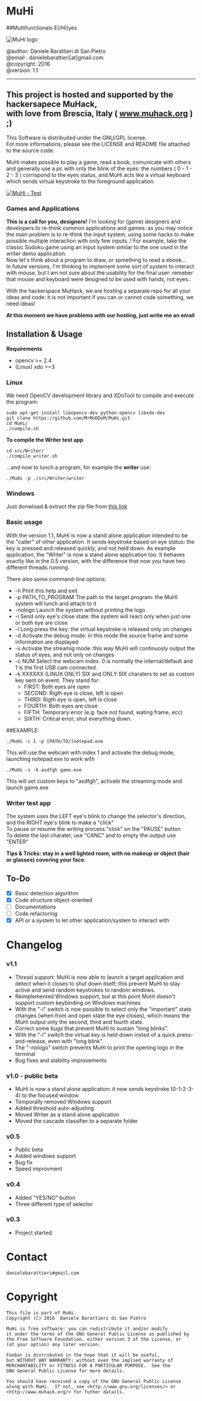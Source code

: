 # <t>MuHi<br>                     
##<t>Multifunctionals E(/Hi)yes<br>

![MuHi logo](http://i.imgur.com/WugbCuj.png)

   @author: Daniele Barattieri di San Pietro<br>
   @email : danielebarattieri[at]gmail.com<br>
   @copyright: 2016<br>
   @version: 1.1

  ----------------------------------------------------------
  This project is hosted and supported by the hackersapece MuHack,<br>
  with love from Brescia, Italy ( www.muhack.org ) ;)<br>
  ----------------------------------------------------------

  This Software is distribuited under the GNU/GPL license.<br>
  Fot more informations, please see the LICENSE and README file attached to the source code.

MuHi makes possible to play a game, read a book, comunicate with others and generally use a pc with only the blink of the eyes: the numbers ( 0 - 1 - 2 - 3 ) corrispond to the eyes status, and MuHi acts like a virtual keyboard which sends virtual keystroke to the foreground application. 

[![MuHi - Test](http://img.youtube.com/vi/SLFAlyaToa4/0.jpg)](https://www.youtube.com/watch?v=SLFAlyaToa4 "MuHi - Beta Test")

### Games and Applications
**This is a call for you, designers!**
I'm looking for (game) designers and developers to re-think common applications and games: as you may notice the main problem is to re-think the input system, using some hacks to make possible multiple interaction with only few inputs..!
For example, take the classic Sudoku game using an input system similar to the one used in the writer demo application.<br>
Now let's think about a program to draw, or something to read a ebook...<br>
In future versions, I'm thinking to implement some sort of system to interact with mouse, but I am not sure about the usability for the final user: remeber that mouse and keyboard were designed to be used with hands, not eyes..<br>

With the hackerspace MuHack, we are hosting a separate repo for all your ideas and code: it is not important if you can or cannot code something, we need ideas!

**At this moment we have problems with our hosting, just write me an email**

## Installation & Usage
**Requirements**
- opencv >= 2.4
- (Linux) xdo >=3

### Linux
We need OpenCV development library and XDoTool to compile and execute the program:
```
sudo apt-get install libopencv-dev python-opencv libxdo-dev
git clone https://github.com/MrMoDDoM/MuHi.git
cd MuHi/
./compile.sh
```

**To compile the Writer test app**
```
cd src/Writer/
./compile_writer.sh
```

...and now to lunch a program, for example the **writer** use:
```
./MuHi -p ./src/Writer/writer
```

### Windows
Just donwload & extract the zip file from [this link](https://github.com/MrMoDDoM/MuHi/releases/download/v1.1/MuHi-v1.1.zip)

### Basic usage
With the version 1.1, MuHi is now a stand alone application intended to be the "caller" of other application.
It sends keystroke based on eye status: the key is pressed and released quickly, and not held down.
As example application, the "Writer" is now a stand alone application too. It behaves exactly like in the 0.5 version, with the difference that now you have two different threads running.

There also some command-line options:
- -h                 Print this help and exit
- -p PATH_TO_PROGRAM The path to the target program: the MuHI system will lunch and attach to it
- -nologo            Launch the system without printing the logo
- -i                 Send only eye's close state: the system will react only when just one or both eye are close
- -l                 Long press the key: the virtual keystroke is released only on changes
- -d                 Activate the debug mode: in this mode the source frame and some information are displayed
- -s                 Activate the streamig mode: this way MuHi will continuosly output the status of eyes, and not only on changes
- -c NUM             Select the webcam index. 0 is normally the internal/default and 1 is the first USB cam connected.
- -k XXXXXX          (LINUX ONLY) SIX and ONLY SIX charaters to set as custom key sent on event. They stand for:
  * FIRST:          Both eyes are open
  * SECOND:         Rigth eye is close, left is open
  * THIRD:          Rigth eye is open, left is close
  * FOURTH:         Both eyes are close
  * FIFTH:          Temporary error (e.g. face not found, wating frame, ecc)
  * SIXTH:          Critical error, shut everything down.

##EXAMPLE:
```
./MuHi -c 1 -p [PATH/TO/]notepad.exe
```
This will use the webcam with index 1 and activate the debug mode, launching notepad.exe to work with
```
./MuHi -s -k asdfgh game.exe
```
This will set custom keys to "asdfgh", activate the streaming mode and launch game.exe

### Writer test app
The system uses the LEFT eye's blink to change the selector's direction, and the RIGHT eye's blink to make a "click"<br>
To pause or resume the writing process "click" on the "PAUSE" button<br>
To delete the last charater, use "CANC" and to empty the output use "ENTER"<br>


**Tips & Tricks: stay in a well lighted room, with no makeup or object (hair or glasses) covering your face.** 

## To-Do
- [x] Basic detection algorithm
- [x] Code structure object-oriented
- [ ] Documentations
- [ ] Code refactoring
- [x] API or a system to let other application/system to interact with

# Changelog 

### v1.1
- Thread support: MuHi is now able to launch a target application and detect when it closes to shut down itself; this prevent MuHi to stay active and send random keystrokes to random windows.
- Reimplemented Windows support, but at this point MuHi doesn't support custom keybinding on Windows machines
- With the "-i" switch is now possible to select only the "important" state changes (when from and open state the eye closes), which means the MuHi output only the second, third and fourth state.
- Correct some bugs that prevent MuHi to sustain "long blinks".
- With the "-l" switch the virtual key is held down insted of a quick press-and-release, even with "long blink".
- The "-nologo" switch prevents MuHi to print the opening logo in the terminal
- Bug fixes and stability improvements


### v1.0 - public beta
- MuHi is now a stand alone application: it now sends keystroke (0-1-2-3-4) to the focused window
- Temporally removed Windows support
- Added threshold auto-adjusting
- Moved Writer as a stand alone application
- Moved the cascade classifier to a separate folder

### v0.5
- Public beta
- Added windows support
- Bug fix
- Speed improvment

### v0.4
- Added "YES/NO" button
- Three different type of selector

### v0.3
- Project started

# Contact
```
danielebarattieri#gmail.com
```

# Copyright


    This file is part of MuHi.
    Copyright (C) 2016  Daniele Barattieri di San Pietro

    MuHi is free software: you can redistribute it and/or modify
    it under the terms of the GNU General Public License as published by
    the Free Software Foundation, either version 3 of the License, or
    (at your option) any later version.

    Foobar is distributed in the hope that it will be useful,
    but WITHOUT ANY WARRANTY; without even the implied warranty of
    MERCHANTABILITY or FITNESS FOR A PARTICULAR PURPOSE.  See the
    GNU General Public License for more details.

    You should have received a copy of the GNU General Public License
    along with MuHi.  If not, see <http://www.gnu.org/licenses/> or 
    <http://www.muhack.org/> for futher datails.
